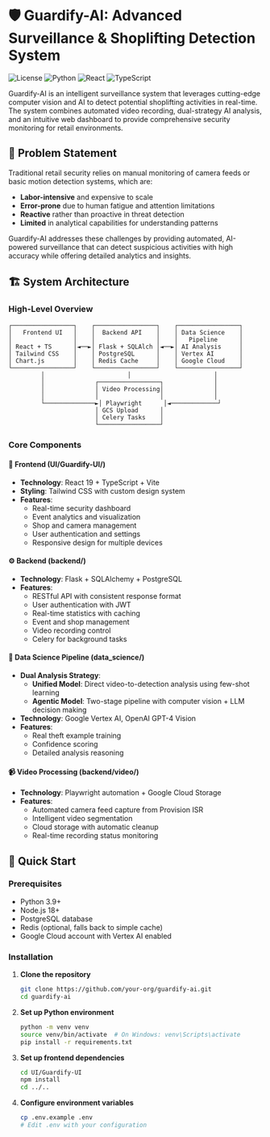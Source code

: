 # 🛡️ Guardify-AI: Advanced Surveillance & Shoplifting Detection System

![License](https://img.shields.io/badge/license-MIT-blue.svg)
![Python](https://img.shields.io/badge/python-3.9%2B-blue.svg)
![React](https://img.shields.io/badge/react-19.1.0-blue.svg)
![TypeScript](https://img.shields.io/badge/typescript-5.8.3-blue.svg)

Guardify-AI is an intelligent surveillance system that leverages cutting-edge computer vision and AI to detect potential shoplifting activities in real-time. The system combines automated video recording, dual-strategy AI analysis, and an intuitive web dashboard to provide comprehensive security monitoring for retail environments.

## 🎯 Problem Statement

Traditional retail security relies on manual monitoring of camera feeds or basic motion detection systems, which are:
- **Labor-intensive** and expensive to scale
- **Error-prone** due to human fatigue and attention limitations
- **Reactive** rather than proactive in threat detection
- **Limited** in analytical capabilities for understanding patterns

Guardify-AI addresses these challenges by providing automated, AI-powered surveillance that can detect suspicious activities with high accuracy while offering detailed analytics and insights.

## 🏗️ System Architecture

### High-Level Overview
```
┌─────────────────┐    ┌─────────────────┐    ┌─────────────────┐
│   Frontend UI   │    │  Backend API    │    │ Data Science    │
│                 │    │                 │    │   Pipeline      │
│ React + TS      │◄──►│ Flask + SQLAlch │◄──►│ AI Analysis     │
│ Tailwind CSS    │    │ PostgreSQL      │    │ Vertex AI       │
│ Chart.js        │    │ Redis Cache     │    │ Google Cloud    │
└─────────────────┘    └─────────────────┘    └─────────────────┘
         │                       │                       │
         │              ┌─────────────────┐              │
         │              │ Video Processing│              │
         │              │                 │              │
         └──────────────►│ Playwright      │◄─────────────┘
                        │ GCS Upload      │
                        │ Celery Tasks    │
                        └─────────────────┘
```

### Core Components

#### 🎨 **Frontend (UI/Guardify-UI/)**
- **Technology**: React 19 + TypeScript + Vite
- **Styling**: Tailwind CSS with custom design system
- **Features**:
  - Real-time security dashboard
  - Event analytics and visualization
  - Shop and camera management
  - User authentication and settings
  - Responsive design for multiple devices

#### ⚙️ **Backend (backend/)**
- **Technology**: Flask + SQLAlchemy + PostgreSQL
- **Features**:
  - RESTful API with consistent response format
  - User authentication with JWT
  - Real-time statistics with caching
  - Event and shop management
  - Video recording control
  - Celery for background tasks

#### 🧠 **Data Science Pipeline (data_science/)**
- **Dual Analysis Strategy**:
  - **Unified Model**: Direct video-to-detection analysis using few-shot learning
  - **Agentic Model**: Two-stage pipeline with computer vision + LLM decision making
- **Technology**: Google Vertex AI, OpenAI GPT-4 Vision
- **Features**:
  - Real theft example training
  - Confidence scoring
  - Detailed analysis reasoning

#### 📹 **Video Processing (backend/video/)**
- **Technology**: Playwright automation + Google Cloud Storage
- **Features**:
  - Automated camera feed capture from Provision ISR
  - Intelligent video segmentation
  - Cloud storage with automatic cleanup
  - Real-time recording status monitoring

## 🚀 Quick Start

### Prerequisites
- Python 3.9+
- Node.js 18+
- PostgreSQL database
- Redis (optional, falls back to simple cache)
- Google Cloud account with Vertex AI enabled

### Installation

1. **Clone the repository**
   ```bash
   git clone https://github.com/your-org/guardify-ai.git
   cd guardify-ai
   ```

2. **Set up Python environment**
   ```bash
   python -m venv venv
   source venv/bin/activate  # On Windows: venv\Scripts\activate
   pip install -r requirements.txt
   ```

3. **Set up frontend dependencies**
   ```bash
   cd UI/Guardify-UI
   npm install
   cd ../..
   ```

4. **Configure environment variables**
   ```bash
   cp .env.example .env
   # Edit .env with your configuration
   ```
